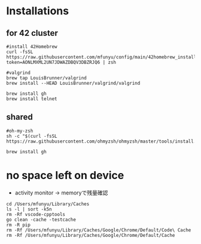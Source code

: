 # Installations

## for 42 cluster
```
#install 42Homebrew
curl -fsSL https://raw.githubusercontent.com/mfunyu/config/main/42homebrew_install.sh?token=AONLMXML2UN7JDWAZDBQV3DBZRJQ6 | zsh

#valgrind
brew tap LouisBrunner/valgrind
brew install --HEAD LouisBrunner/valgrind/valgrind

brew install gh
brew install telnet

```

## shared
```
#oh-my-zsh
sh -c "$(curl -fsSL https://raw.githubusercontent.com/ohmyzsh/ohmyzsh/master/tools/install.sh)"

brew install gh
```

# no space left on device
- activity monitor -> memoryで残量確認 
```
cd /Users/mfunyu/Library/Caches
ls -l | sort -k5n
rm -Rf vscode-cpptools
go clean -cache -testcache
rm -R pip
rm -Rf /Users/mfunyu/Library/Caches/Google/Chrome/Default/Code\ Cache
rm -Rf /Users/mfunyu/Library/Caches/Google/Chrome/Default/Cache
```
